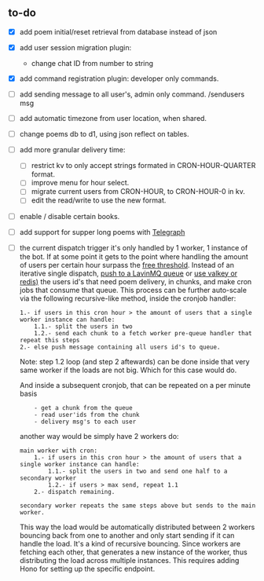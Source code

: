 ## to-do

- [x] add poem initial/reset retrieval from database instead of json
- [x] add user session migration plugin:
    - change chat ID from number to string
- [x] add command registration plugin: developer only commands.
- [ ] add sending message to all user's, admin only command. /sendusers msg
- [ ] add automatic timezone from user location, when shared.
- [ ] change poems db to d1, using json reflect on tables.
- [ ] add more granular delivery time:
	- [ ] restrict kv to only accept strings formated in CRON-HOUR-QUARTER format.
	- [ ] improve menu for hour select.
	- [ ] migrate current users from CRON-HOUR, to CRON-HOUR-0 in kv.
	- [ ] edit the read/write to use the new format.
- [ ] enable / disable certain books.
- [ ] add support for supper long poems with [Telegraph](https://github.com/carafelix/grammy-telegraph)
- [ ] the current dispatch trigger it's only handled by 1 worker, 1 instance of the bot. If at some point it gets to the point where handling the amount of users per certain hour surpass the [free threshold](https://developers.cloudflare.com/workers/platform/limits/). Instead of an iterative single dispatch, [push to a LavinMQ queue](https://jaragua.lmq.cloudamqp.com/docs/#tag/exchanges/operation/PostExchangePublish) or [use valkey or redis)](https://valkey.io/) the users id's that need poem delivery, in chunks, and make cron jobs that consume that queue. This process can be further auto-scale via the following recursive-like method, inside the cronjob handler:
    ```pseudocode
    1.- if users in this cron hour > the amount of users that a single worker instance can handle:
        1.1.- split the users in two
        1.2.- send each chunk to a fetch worker pre-queue handler that repeat this steps
    2.- else push message containing all users id's to queue.
    ```
    Note: step 1.2 loop (and step 2 aftewards) can be done inside that very same worker if the loads are not big. Which for this case would do.

    And inside a subsequent cronjob, that can be repeated on a per minute basis
    ```pseudocode
        - get a chunk from the queue
        - read user'ids from the chunk
        - delivery msg's to each user
    ```
	another way would be simply have 2 workers do:
	```pseudocode
	main worker with cron:
		1.- if users in this cron hour > the amount of users that a single worker instance can handle:
			1.1.- split the users in two and send one half to a secondary worker
			1.2.- if users > max send, repeat 1.1
		2.- dispatch remaining.

	secondary worker repeats the same steps above but sends to the main worker.
	```
	This way the load would be automatically distributed between 2 workers bouncing back from one to another and only start sending if it can handle the load. It's a kind of recursive bouncing. Since workers are fetching each other, that generates a new instance of the worker, thus distributing the load across multiple instances.
	This requires adding Hono for setting up the specific endpoint.
